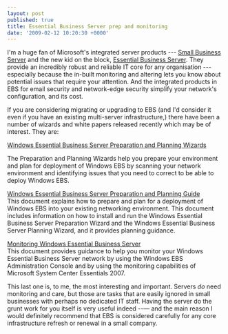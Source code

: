 ```yaml
---
layout: post
published: true
title: Essential Business Server prep and monitoring
date: '2009-02-12 10:20:30 +0000'
---
```


I'm a huge fan of Microsoft's integrated server products --- [Small Business Server](http://www.microsoft.com/smallbusiness/products/server/default.aspx)
and the new kid on the block, [Essential Business Server](http://www.microsoft.com/ebs/en/us/default.aspx). They provide an incredibly robust and reliable IT core for any organisation --- especially because the in-built monitoring and altering lets you know
about potential issues that require your attention. And the integrated
products in EBS for email security and network-edge security simplify
your network's configuration, and its cost.

If you are considering migrating or upgrading to EBS (and I'd consider
it even if you have an existing multi-server infrastructure,) there have
been a number of wizards and white papers released recently which may be
of interest. They are:

[Windows Essential Business Server Preparation and Planning Wizards](http://www.microsoft.com/downloads/details.aspx?familyid=e3906025-00e3-407d-bf5b-99d546021923&displaylang=en&tm)  
  
The Preparation and Planning Wizards help you prepare your environment
and plan for deployment of Windows EBS by scanning your network
environment and identifying issues that you need to correct to be able
to deploy Windows EBS.

[Windows Essential Business Server Preparation and Planning Guide](http://www.microsoft.com/downloads/details.aspx?familyid=13e06404-46a9-421d-8147-0e0a4ace9601&displaylang=en&tm)  
This document explains how to prepare and plan for a deployment of
Windows EBS into your existing networking environment. This document
includes information on how to install and run the Windows Essential
Business Server Preparation Wizard and the Windows Essential Business
Server Planning Wizard, and it provides planning guidance.

[Monitoring Windows Essential Business Server](http://www.microsoft.com/downloads/details.aspx?familyid=15f67b03-082e-4ce2-8545-424de2feb356&displaylang=en&tm)  
This document provides guidance to help you monitor your Windows
Essential Business Server network by using the Windows EBS
Administration Console and by using the monitoring capabilities of
Microsoft System Center Essentials 2007.

This last one is, to me, the most interesting and important. Servers
*do* need monitoring and care, but those are tasks that are easily
ignored in small businesses with perhaps no dedicated IT staff. Having
the server do the grunt work for you itself is very useful indeed --— and
the main reason I would definitely recommend that EBS is considered
carefully for any core infrastructure refresh or renewal in a small
company.

